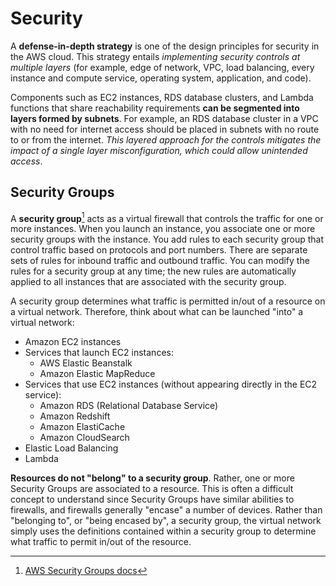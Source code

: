 # Security

A **defense-in-depth strategy** is one of the design principles for security in the AWS cloud. This strategy entails *implementing security controls at multiple layers* (for example, edge of network, VPC, load balancing, every instance and compute service, operating system, application, and code).

Components such as EC2 instances, RDS database clusters, and Lambda functions that share reachability requirements **can be segmented into layers formed by subnets**. For example, an RDS database cluster in a VPC with no need for internet access should be placed in subnets with no route to or from the internet. *This layered approach for the controls mitigates the impact of a single layer misconfiguration, which could allow unintended access*.

## Security Groups

A **security group**[^sg] acts as a virtual firewall that controls the traffic for one or more instances. When you launch an instance, you associate one or more security groups with the instance. You add rules to each security group that control traffic based on protocols and port numbers. There are separate sets of rules for inbound traffic and outbound traffic. You can modify the rules for a security group at any time; the new rules are automatically applied to all instances that are associated with the security group.

A security group determines what traffic is permitted in/out of a resource on a virtual network. Therefore, think about what can be launched "into" a virtual network:

- Amazon EC2 instances
- Services that launch EC2 instances:
    - AWS Elastic Beanstalk
    - Amazon Elastic MapReduce
- Services that use EC2 instances (without appearing directly in the EC2 service):
    - Amazon RDS (Relational Database Service)
    - Amazon Redshift
    - Amazon ElastiCache
    - Amazon CloudSearch
- Elastic Load Balancing
- Lambda

**Resources do not "belong" to a security group**. Rather, one or more Security Groups are associated to a resource. This is often a difficult concept to understand since Security Groups have similar abilities to firewalls, and firewalls generally "encase" a number of devices. Rather than "belonging to", or "being encased by", a security group, the virtual network simply uses the definitions contained within a security group to determine what traffic to permit in/out of the resource.

[^sg]: [AWS Security Groups docs](https://docs.aws.amazon.com/vpc/latest/userguide/VPC_SecurityGroups.html#working-with-security-groups)